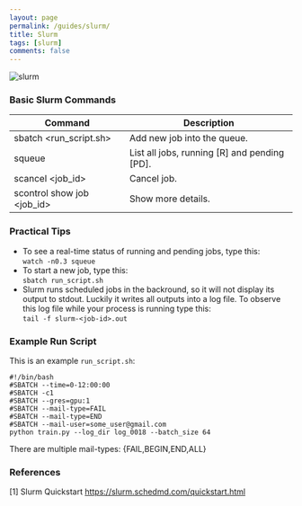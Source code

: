 ```yaml
---
layout: page
permalink: /guides/slurm/
title: Slurm
tags: [slurm]
comments: false
---
```


![slurm](http://hpc-uit.readthedocs.io/en/latest/_images/slurm.jpg)

### Basic Slurm Commands

| Command | Description |
| --- | --- |
| sbatch <run_script.sh>     | Add new job into the queue. |
| squeue                     | List all jobs, running [R] and pending [PD]. |
| scancel <job_id>           | Cancel job. |
| scontrol show job <job_id> | Show more details. |

### Practical Tips
- To see a real-time status of running and pending jobs, type this:  
```watch -n0.3 squeue```
- To start a new job, type this:  
```sbatch run_script.sh```
- Slurm runs scheduled jobs in the backround, so it will not display its output to stdout. 
  Luckily it writes all outputs into a log file. 
  To observe this log file while your process is running type this:  
```tail -f slurm-<job-id>.out```  

### Example Run Script
This is an example `run_script.sh`:
```
#!/bin/bash
#SBATCH --time=0-12:00:00
#SBATCH -c1
#SBATCH --gres=gpu:1
#SBATCH --mail-type=FAIL
#SBATCH --mail-type=END
#SBATCH --mail-user=some_user@gmail.com
python train.py --log_dir log_0018 --batch_size 64
```
There are multiple mail-types: {FAIL,BEGIN,END,ALL}

### References
[1] Slurm Quickstart https://slurm.schedmd.com/quickstart.html
